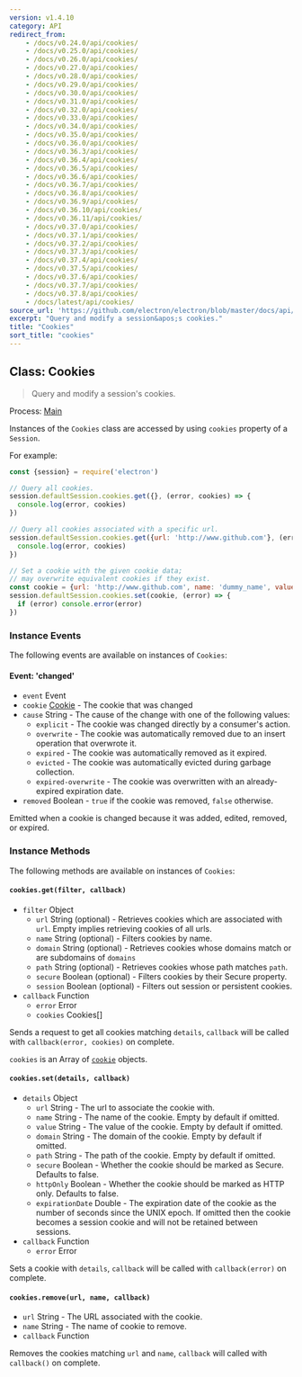 ```yaml
---
version: v1.4.10
category: API
redirect_from:
    - /docs/v0.24.0/api/cookies/
    - /docs/v0.25.0/api/cookies/
    - /docs/v0.26.0/api/cookies/
    - /docs/v0.27.0/api/cookies/
    - /docs/v0.28.0/api/cookies/
    - /docs/v0.29.0/api/cookies/
    - /docs/v0.30.0/api/cookies/
    - /docs/v0.31.0/api/cookies/
    - /docs/v0.32.0/api/cookies/
    - /docs/v0.33.0/api/cookies/
    - /docs/v0.34.0/api/cookies/
    - /docs/v0.35.0/api/cookies/
    - /docs/v0.36.0/api/cookies/
    - /docs/v0.36.3/api/cookies/
    - /docs/v0.36.4/api/cookies/
    - /docs/v0.36.5/api/cookies/
    - /docs/v0.36.6/api/cookies/
    - /docs/v0.36.7/api/cookies/
    - /docs/v0.36.8/api/cookies/
    - /docs/v0.36.9/api/cookies/
    - /docs/v0.36.10/api/cookies/
    - /docs/v0.36.11/api/cookies/
    - /docs/v0.37.0/api/cookies/
    - /docs/v0.37.1/api/cookies/
    - /docs/v0.37.2/api/cookies/
    - /docs/v0.37.3/api/cookies/
    - /docs/v0.37.4/api/cookies/
    - /docs/v0.37.5/api/cookies/
    - /docs/v0.37.6/api/cookies/
    - /docs/v0.37.7/api/cookies/
    - /docs/v0.37.8/api/cookies/
    - /docs/latest/api/cookies/
source_url: 'https://github.com/electron/electron/blob/master/docs/api/cookies.md'
excerpt: "Query and modify a session&apos;s cookies."
title: "Cookies"
sort_title: "cookies"
---
```


## Class: Cookies

> Query and modify a session's cookies.

Process: [Main](http://electron.atom.io/docs/tutorial/quick-start#main-process)

Instances of the `Cookies` class are accessed by using `cookies` property of
a `Session`.

For example:

```javascript
const {session} = require('electron')

// Query all cookies.
session.defaultSession.cookies.get({}, (error, cookies) => {
  console.log(error, cookies)
})

// Query all cookies associated with a specific url.
session.defaultSession.cookies.get({url: 'http://www.github.com'}, (error, cookies) => {
  console.log(error, cookies)
})

// Set a cookie with the given cookie data;
// may overwrite equivalent cookies if they exist.
const cookie = {url: 'http://www.github.com', name: 'dummy_name', value: 'dummy'}
session.defaultSession.cookies.set(cookie, (error) => {
  if (error) console.error(error)
})
```

### Instance Events

The following events are available on instances of `Cookies`:

#### Event: 'changed'

* `event` Event
* `cookie` [Cookie](http://electron.atom.io/docs/api/structures/cookie) - The cookie that was changed
* `cause` String - The cause of the change with one of the following values:
  * `explicit` - The cookie was changed directly by a consumer's action.
  * `overwrite` - The cookie was automatically removed due to an insert
    operation that overwrote it.
  * `expired` - The cookie was automatically removed as it expired.
  * `evicted` - The cookie was automatically evicted during garbage collection.
  * `expired-overwrite` - The cookie was overwritten with an already-expired
    expiration date.
* `removed` Boolean - `true` if the cookie was removed, `false` otherwise.

Emitted when a cookie is changed because it was added, edited, removed, or
expired.

### Instance Methods

The following methods are available on instances of `Cookies`:

#### `cookies.get(filter, callback)`

* `filter` Object
  * `url` String (optional) - Retrieves cookies which are associated with
    `url`. Empty implies retrieving cookies of all urls.
  * `name` String (optional) - Filters cookies by name.
  * `domain` String (optional) - Retrieves cookies whose domains match or are
    subdomains of `domains`
  * `path` String (optional) - Retrieves cookies whose path matches `path`.
  * `secure` Boolean (optional) - Filters cookies by their Secure property.
  * `session` Boolean (optional) - Filters out session or persistent cookies.
* `callback` Function
  * `error` Error
  * `cookies` Cookies[]

Sends a request to get all cookies matching `details`, `callback` will be called
with `callback(error, cookies)` on complete.

`cookies` is an Array of [`cookie`](http://electron.atom.io/docs/api/structures/cookie) objects.

#### `cookies.set(details, callback)`

* `details` Object
  * `url` String - The url to associate the cookie with.
  * `name` String - The name of the cookie. Empty by default if omitted.
  * `value` String - The value of the cookie. Empty by default if omitted.
  * `domain` String - The domain of the cookie. Empty by default if omitted.
  * `path` String - The path of the cookie. Empty by default if omitted.
  * `secure` Boolean - Whether the cookie should be marked as Secure. Defaults to
    false.
  * `httpOnly` Boolean - Whether the cookie should be marked as HTTP only.
    Defaults to false.
  * `expirationDate` Double -	The expiration date of the cookie as the number of
    seconds since the UNIX epoch. If omitted then the cookie becomes a session
    cookie and will not be retained between sessions.
* `callback` Function
  * `error` Error

Sets a cookie with `details`, `callback` will be called with `callback(error)`
on complete.

#### `cookies.remove(url, name, callback)`

* `url` String - The URL associated with the cookie.
* `name` String - The name of cookie to remove.
* `callback` Function

Removes the cookies matching `url` and `name`, `callback` will called with
`callback()` on complete.
